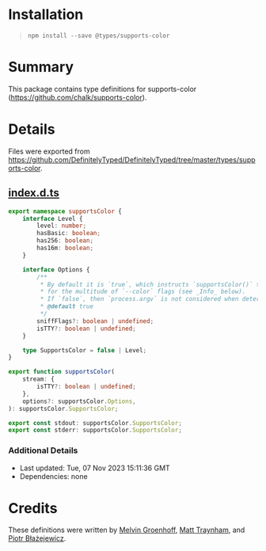 # Installation

> `npm install --save @types/supports-color`

# Summary

This package contains type definitions for supports-color (<https://github.com/chalk/supports-color>).

# Details

Files were exported from <https://github.com/DefinitelyTyped/DefinitelyTyped/tree/master/types/supports-color>.

## [index.d.ts](https://github.com/DefinitelyTyped/DefinitelyTyped/tree/master/types/supports-color/index.d.ts)

```ts
export namespace supportsColor {
    interface Level {
        level: number;
        hasBasic: boolean;
        has256: boolean;
        has16m: boolean;
    }

    interface Options {
        /**
         * By default it is `true`, which instructs `supportsColor()` to sniff `process.argv`
         * for the multitude of `--color` flags (see _Info_ below).
         * If `false`, then `process.argv` is not considered when determining color support.
         * @default true
         */
        sniffFlags?: boolean | undefined;
        isTTY?: boolean | undefined;
    }

    type SupportsColor = false | Level;
}

export function supportsColor(
    stream: {
        isTTY?: boolean | undefined;
    },
    options?: supportsColor.Options,
): supportsColor.SupportsColor;

export const stdout: supportsColor.SupportsColor;
export const stderr: supportsColor.SupportsColor;

```

### Additional Details

* Last updated: Tue, 07 Nov 2023 15:11:36 GMT
* Dependencies: none

# Credits

These definitions were written by [Melvin Groenhoff](https://github.com/mgroenhoff), [Matt Traynham](https://github.com/mtraynham), and [Piotr Błażejewicz](https://github.com/peterblazejewicz).
